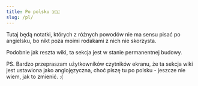 ```yaml
---
title: Po polsku 🇵🇱
slug: /pl/
---
```


<head>
  <link rel="me" href="https://mastodon.pl/@lukaszwojcik" />
</head>

Tutaj będą notatki, których z różnych powodów nie ma sensu pisać po angielsku, bo nikt poza moimi rodakami z nich nie skorzysta.

Podobnie jak reszta wiki, ta sekcja jest w stanie permanentnej budowy.

PS. Bardzo przepraszam użytkowników czytników ekranu, że ta sekcja wiki jest ustawiona jako anglojęzyczna, choć piszę tu po polsku - jeszcze nie wiem, jak to zmienić. :(
